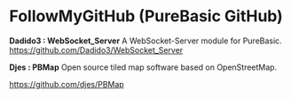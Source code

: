 # FollowMyGitHub (PureBasic GitHub)

**Dadido3 : WebSocket_Server**
A WebSocket-Server module for PureBasic.
https://github.com/Dadido3/WebSocket_Server

**Djes : PBMap** 
Open source tiled map software based on OpenStreetMap.

https://github.com/djes/PBMap 

